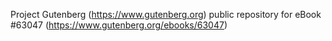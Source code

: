Project Gutenberg (https://www.gutenberg.org) public repository for eBook #63047 (https://www.gutenberg.org/ebooks/63047)
